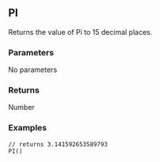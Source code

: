 ## PI

Returns the value of Pi to 15 decimal places.

### Parameters
No parameters

### Returns
Number

### Examples
```
// returns 3.141592653589793
PI()
```
